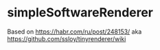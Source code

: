 # simpleSoftwareRenderer

Based on https://habr.com/ru/post/248153/ aka https://github.com/ssloy/tinyrenderer/wiki

